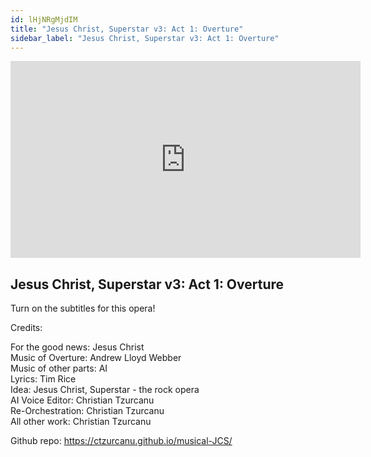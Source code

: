 ```yaml
---
id: lHjNRgMjdIM
title: "Jesus Christ, Superstar v3: Act 1: Overture"
sidebar_label: "Jesus Christ, Superstar v3: Act 1: Overture"
---
```


<div class="video-float-container">
  <iframe
    width="560"
    height="315"
    src="https://www.youtube.com/embed/lHjNRgMjdIM"
    title="YouTube video player"
    frameborder="0"
    allow="accelerometer; autoplay; clipboard-write; encrypted-media; gyroscope; picture-in-picture; web-share"
    referrerpolicy="strict-origin-when-cross-origin"
    allowfullscreen
  ></iframe>
</div>

## Jesus Christ, Superstar v3: Act 1: Overture

Turn on the subtitles for this opera!

Credits:

For the good news:      Jesus Christ  
Music of Overture:       Andrew Lloyd Webber   
Music of other parts:   AI  
Lyrics:                             Tim Rice  
Idea:                               Jesus Christ, Superstar - the rock opera  
AI Voice Editor:             Christian Tzurcanu  
Re-Orchestration:         Christian Tzurcanu  
All other work:              Christian Tzurcanu

Github repo: https://ctzurcanu.github.io/musical-JCS/
